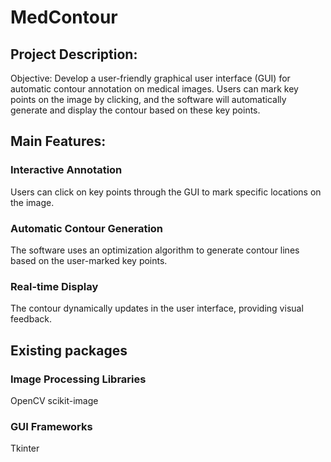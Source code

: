 # MedContour

## Project Description:
Objective: Develop a user-friendly graphical user interface (GUI) for automatic contour annotation on medical images. Users can mark key points on the image by clicking, and the software will automatically generate and display the contour based on these key points.

## Main Features:
### Interactive Annotation
Users can click on key points through the GUI to mark specific locations on the image.
### Automatic Contour Generation
The software uses an optimization algorithm to generate contour lines based on the user-marked key points.
### Real-time Display
The contour dynamically updates in the user interface, providing visual feedback.


## Existing packages
### Image Processing Libraries
OpenCV
scikit-image

### GUI Frameworks
Tkinter




